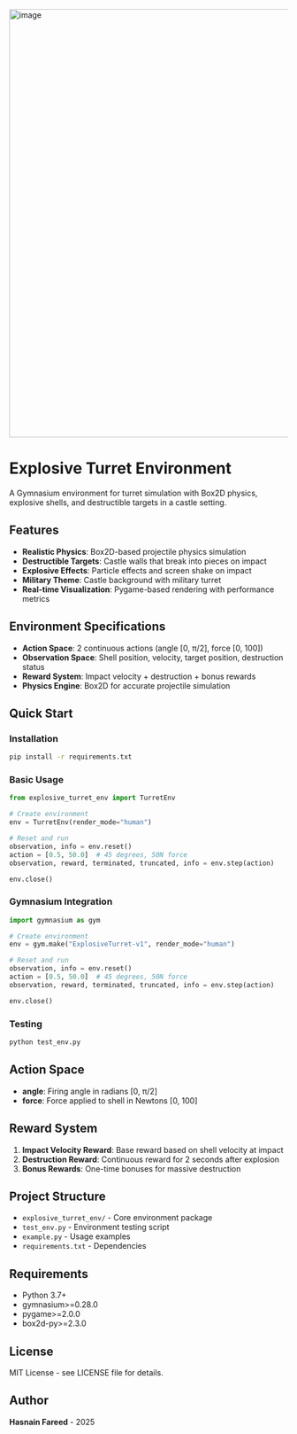 

<img width="981" height="773" alt="image" src="https://github.com/user-attachments/assets/261a4b56-a2b4-4080-983b-2025dd27e192" />


# Explosive Turret Environment

A Gymnasium environment for turret simulation with Box2D physics, explosive shells, and destructible targets in a castle setting.

## Features

- **Realistic Physics**: Box2D-based projectile physics simulation
- **Destructible Targets**: Castle walls that break into pieces on impact
- **Explosive Effects**: Particle effects and screen shake on impact
- **Military Theme**: Castle background with military turret
- **Real-time Visualization**: Pygame-based rendering with performance metrics

## Environment Specifications

- **Action Space**: 2 continuous actions (angle [0, π/2], force [0, 100])
- **Observation Space**: Shell position, velocity, target position, destruction status
- **Reward System**: Impact velocity + destruction + bonus rewards
- **Physics Engine**: Box2D for accurate projectile simulation

## Quick Start

### Installation
```bash
pip install -r requirements.txt
```

### Basic Usage
```python
from explosive_turret_env import TurretEnv

# Create environment
env = TurretEnv(render_mode="human")

# Reset and run
observation, info = env.reset()
action = [0.5, 50.0]  # 45 degrees, 50N force
observation, reward, terminated, truncated, info = env.step(action)

env.close()
```

### Gymnasium Integration
```python
import gymnasium as gym

# Create environment
env = gym.make("ExplosiveTurret-v1", render_mode="human")

# Reset and run
observation, info = env.reset()
action = [0.5, 50.0]  # 45 degrees, 50N force
observation, reward, terminated, truncated, info = env.step(action)

env.close()
```

### Testing
```bash
python test_env.py
```

## Action Space

- **angle**: Firing angle in radians [0, π/2]
- **force**: Force applied to shell in Newtons [0, 100]

## Reward System

1. **Impact Velocity Reward**: Base reward based on shell velocity at impact
2. **Destruction Reward**: Continuous reward for 2 seconds after explosion
3. **Bonus Rewards**: One-time bonuses for massive destruction

## Project Structure

- `explosive_turret_env/` - Core environment package
- `test_env.py` - Environment testing script
- `example.py` - Usage examples
- `requirements.txt` - Dependencies

## Requirements

- Python 3.7+
- gymnasium>=0.28.0
- pygame>=2.0.0
- box2d-py>=2.3.0

## License

MIT License - see LICENSE file for details.

## Author

**Hasnain Fareed** - 2025 

